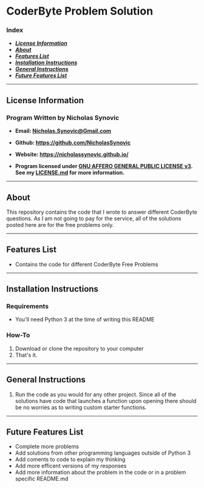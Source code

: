 # CoderByte Problem Solution
### Index
- ***[License Information](#license-information)***
- ***[About](#about)***
- ***[Features List](#features-list)***
- ***[Installation Instructions](#installation-instructions)***
- ***[General Instructions](#general-instructions)***
- ***[Future Features List](#future-features-list)***
---
## License Information
### Program Written by Nicholas Synovic
- **Email: <Nicholas.Synovic@Gmail.com>**

- **Github: https://github.com/NicholasSynovic**

- **Website: https://nicholassynovic.github.io/**

- **Program licensed under [GNU AFFERO GENERAL PUBLIC LICENSE v3](https://choosealicense.com/licenses/agpl-3.0/). See my [LICENSE.md](LICENSE.md) for more information.**

---
## About
This repository contains the code that I wrote to answer different CoderByte questions. As I am not going to pay for the service, all of the solutions posted here are for the free problems only.

---
## Features List
* Contains the code for different CoderByte Free Problems

---
## Installation Instructions
### Requirements
* You'll need Python 3 at the time of writing this README
### How-To
1. Download or clone the repository to your computer
2. That's it.
---
## General Instructions
1. Run the code as you would for any other project. Since all of the solutions have code that launches a function upon opening there should be no worries as to writing custom starter functions.
---
## Future Features List
* Complete more problems
* Add solutions from other programming languages outside of Python 3
* Add coments to code to explain my thinking
* Add more efficent versions of my responses
* Add more information about the problem in the code or in a problem specific README.md
